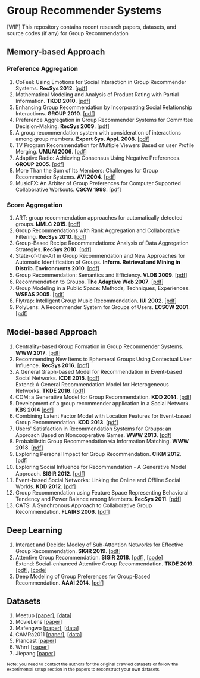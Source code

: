 # Group Recommender Systems
\[WIP\] This repository contains recent research papers, datasets, and source codes (if any) for Group Recommendation

## Memory-based Approach

### Preference Aggregation
1. CoFeel: Using Emotions for Social Interaction in Group Recommender Systems. **RecSys 2012**. \[[pdf](http://ceur-ws.org/Vol-891/interfacers12_submission_4.pdf)\]
2. Mathematical Modeling and Analysis of Product Rating with Partial Information. **TKDD 2010**. \[[pdf](http://www.cse.cuhk.edu.hk/~cslui/PUBLICATION/TKDD_product_rating.pdf)\]
3. Enhancing Group Recommendation by Incorporating Social Relationship Interactions. **GROUP 2010**. \[[pdf](http://citeseerx.ist.psu.edu/viewdoc/download?doi=10.1.1.298.8069&rep=rep1&type=pdf)\]
4. Preference Aggregation in Group Recommender Systems for Committee Decision-Making. **RecSys 2009**. \[[pdf](https://dl.acm.org/doi/pdf/10.1145/1639714.1639782)\]
5. A group recommendation system with consideration of interactions among group members. **Expert Sys. Appl. 2008**. \[[pdf](https://www.sciencedirect.com/science/article/abs/pii/S0957417407000863)\]
6. TV Program Recommendation for Multiple Viewers Based on user Profile Merging. **UMUAI 2006**. \[[pdf](http://www.ccm.media.kyoto-u.ac.jp/~yu/UMUAI_Zhiwen%20Yu.pdf)\]
7. Adaptive Radio: Achieving Consensus Using Negative Preferences. **GROUP 2005**. \[[pdf](https://www.cs.unm.edu/~dlchao/papers/chao05group.pdf)\]
8. More Than the Sum of Its Members: Challenges for Group Recommender Systems. **AVI 2004**. \[[pdf](https://chusable.com/archives/homepage-2017/pdf/avi04.jameson-long.pdf)\]
9. MusicFX: An Arbiter of Group Preferences for Computer Supported Collaborative Workouts. **CSCW 1998**. \[[pdf](http://citeseerx.ist.psu.edu/viewdoc/download?doi=10.1.1.34.516&rep=rep1&type=pdf)\]

### Score Aggregation
1. ART: group recommendation approaches for automatically detected groups. **IJMLC 2015**. \[[pdf](https://link.springer.com/article/10.1007/s13042-015-0371-4)\]
2. Group Recommendations with Rank Aggregation and Collaborative Filtering. **RecSys 2010**. \[[pdf](http://citeseerx.ist.psu.edu/viewdoc/download?doi=10.1.1.453.2513&rep=rep1&type=pdf)\]
3. Group-Based Recipe Recommendations: Analysis of Data Aggregation Strategies. **RecSys 2010**. \[[pdf](https://dl.acm.org/doi/10.1145/1864708.1864732)\]
4. State-of-the-Art in Group Recommendation and New Approaches for Automatic Identification of Groups. **Inform. Retrieval and Mining in Distrib. Environments 2010**. \[[pdf](https://link.springer.com/chapter/10.1007/978-3-642-16089-9_1)\]
5. Group Recommendation: Semantics and Efﬁciency. **VLDB 2009**. \[[pdf](https://dl.acm.org/doi/10.14778/1687627.1687713)\]
6. Recommendation to Groups. **The Adaptive Web 2007**. \[[pdf](https://link.springer.com/chapter/10.1007/978-3-540-72079-9_20)\]
7. Group Modeling in a Public Space: Methods, Techniques, Experiences. **WSEAS 2005**. \[[pdf](http://citeseerx.ist.psu.edu/viewdoc/download?doi=10.1.1.555.1191&rep=rep1&type=pdf)\]
8. Flytrap: Intelligent Group Music Recommendation. **IUI 2002**. \[[pdf](http://citeseerx.ist.psu.edu/viewdoc/download?doi=10.1.1.7.5973&rep=rep1&type=pdf)\]
9. PolyLens: A Recommender System for Groups of Users. **ECSCW 2001**. \[[pdf](https://link.springer.com/chapter/10.1007/0-306-48019-0_11)\]

## Model-based Approach
1. Centrality-based Group Formation in Group Recommender Systems. **WWW 2017**. \[[pdf](http://papers.www2017.com.au.s3-website-ap-southeast-2.amazonaws.com/companion/p1187.pdf)\]
2. Recommending New Items to Ephemeral Groups Using Contextual User Influence. **RecSys 2016**. \[[pdf](https://dl.acm.org/doi/10.1145/2959100.2959137)\]
3. A General Graph-based Model for Recommendation in Event-based Social Networks. **ICDE 2015**. \[[pdf](https://www.ntu.edu.sg/home/gaocong/papers/ICDE15_research_391.pdf)\] <br> 
Extend: A General Recommendation Model for Heterogeneous Networks. **TKDE 2016**. \[[pdf](https://ieeexplore.ieee.org/document/7546911)\]
4. COM: a Generative Model for Group Recommendation. **KDD 2014**. \[[pdf](https://dl.acm.org/doi/10.1145/2623330.2623616)\]
5. Development of a group recommender application in a Social Network. **KBS 2014** \[[pdf](https://www.sciencedirect.com/science/article/abs/pii/S095070511400197X)\]
6. Combining Latent Factor Model with Location Features for Event-based Group Recommendation. **KDD 2013**. \[[pdf](https://weizhangltt.github.io/paper/zhang-kdd2013.pdf)\]
7. Users' Satisfaction in Recommendation Systems for Groups: an Approach Based on Noncooperative Games. **WWW 2013**. \[[pdf](http://www2013.w3c.br/companion/p951.pdf)\]
8. Probabilistic Group Recommendation via Information Matching. **WWW 2013**. \[[pdf](http://www0.cs.ucl.ac.uk/staff/J.Gorla/www13-group-recs-gorla.pdf)\]
9. Exploring Personal Impact for Group Recommendation. **CIKM 2012**. \[[pdf](https://dl.acm.org/doi/10.1145/2396761.2396848)\]
10. Exploring Social Inﬂuence for Recommendation - A Generative Model Approach. **SIGIR 2012**. \[[pdf](https://dl.acm.org/doi/10.1145/2348283.2348373)\]
11. Event-based Social Networks: Linking the Online and Offline Social Worlds. **KDD 2012**. \[[pdf](https://dl.acm.org/doi/10.1145/2339530.2339693)\]
12. Group Recommendation using Feature Space Representing Behavioral Tendency and Power Balance among Members. **RecSys 2011**. \[[pdf](https://dl.acm.org/doi/10.1145/2043932.2043953)\] 
13. CATS: A Synchronous Approach to Collaborative Group Recommendation. **FLAIRS 2006**. \[[pdf](https://www.aaai.org/Papers/FLAIRS/2006/Flairs06-015.pdf)\]


## Deep Learning
1. Interact and Decide: Medley of Sub-Attention Networks for Effective Group Recommendation. **SIGIR 2019**. \[[pdf](https://arxiv.org/pdf/1804.04327.pdf)\]
2. Attentive Group Recommendation. **SIGIR 2018**. \[[pdf](http://staff.ustc.edu.cn/~hexn/papers/sigir18-groupRS.pdf)\], \[[code](https://github.com/LianHaiMiao/Attentive-Group-Recommendation)\] <br>
Extend: Social-enhanced Attentive Group Recommendation. **TKDE 2019**. \[[pdf](http://staff.ustc.edu.cn/~hexn/papers/tkde19-social-group-rec.pdf)\], \[[code](https://github.com/caoda0721/SoAGREE)\]
3. Deep Modeling of Group Preferences for Group-Based Recommendation. **AAAI 2014**. \[[pdf](https://www.semanticscholar.org/paper/Deep-Modeling-of-Group-Preferences-for-Group-Based-Hu-Cao/d8b92ef3ca4d6ed5b5edda5b308802bd0a3df3b7)\]


## Datasets
1. Meetup \[[paper](https://www.ntu.edu.sg/home/gaocong/papers/ICDE15_research_391.pdf)\], \[[data](https://www.ntu.edu.sg/home/gaocong/datacode.htm)\]
2. MovieLens \[[paper](http://citeseerx.ist.psu.edu/viewdoc/download?doi=10.1.1.453.2513&rep=rep1&type=pdf)\]
3. Mafengwo \[[paper](http://staff.ustc.edu.cn/~hexn/papers/tkde19-social-group-rec.pdf)\], \[[data](https://github.com/caoda0721/SoAGREE/tree/master/data/MaFengWo)\]
4. CAMRa2011 \[[paper](http://staff.ustc.edu.cn/~hexn/papers/sigir18-groupRS.pdf)\], \[[data](https://github.com/LianHaiMiao/Attentive-Group-Recommendation/tree/master/data/CAMRa2011)\]
5. Plancast \[[paper](https://dl.acm.org/doi/10.1145/2339530.2339693)\]
6. Whrrl \[[paper](https://dl.acm.org/doi/10.1145/2396761.2396848)\]
7. Jiepang \[[paper](https://dl.acm.org/doi/10.1145/2623330.2623616)\]

<sub> Note: you need to contact the authors for the original crawled datasets or follow the experimental setup section in the papers to reconstruct your own datasets.
